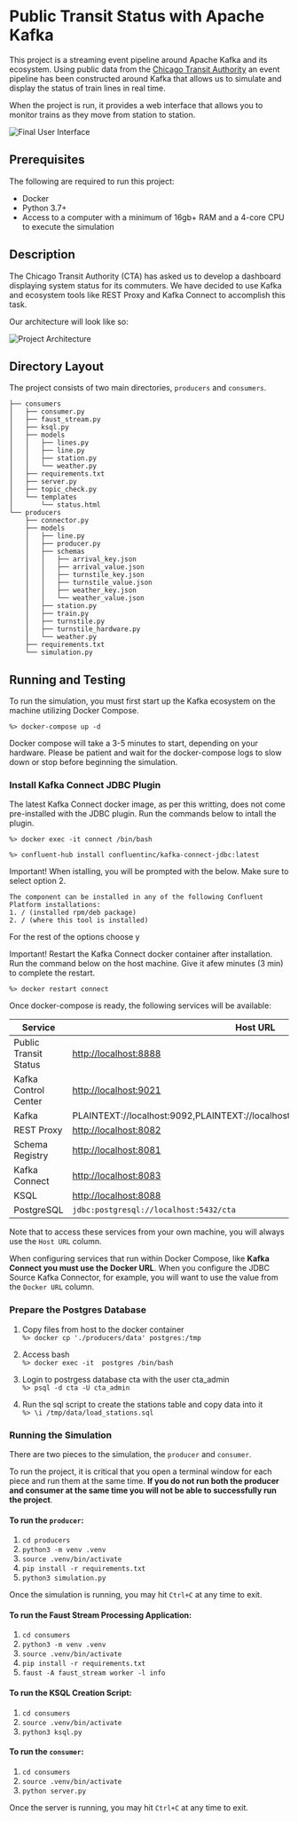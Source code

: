 # Public Transit Status with Apache Kafka

This project is a streaming event pipeline around Apache Kafka and its ecosystem. Using public data from the [Chicago Transit Authority](https://www.transitchicago.com/data/) an event pipeline has been constructed around Kafka that allows us to simulate and display the status of train lines in real time.

When the project is run, it provides a web interface that allows you to monitor trains as they move from station to station.

![Final User Interface](images/ui.png)


## Prerequisites

The following are required to run this project:

* Docker
* Python 3.7+
* Access to a computer with a minimum of 16gb+ RAM and a 4-core CPU to execute the simulation

## Description

The Chicago Transit Authority (CTA) has asked us to develop a dashboard displaying system status for its commuters. We have decided to use Kafka and ecosystem tools like REST Proxy and Kafka Connect to accomplish this task.

Our architecture will look like so:

![Project Architecture](images/diagram.png)


## Directory Layout
The project consists of two main directories, `producers` and `consumers`.



```
├── consumers
│   ├── consumer.py
│   ├── faust_stream.py
│   ├── ksql.py
│   ├── models
│   │   ├── lines.py
│   │   ├── line.py
│   │   ├── station.py
│   │   └── weather.py
│   ├── requirements.txt
│   ├── server.py
│   ├── topic_check.py
│   └── templates
│       └── status.html
└── producers
    ├── connector.py
    ├── models
    │   ├── line.py
    │   ├── producer.py
    │   ├── schemas
    │   │   ├── arrival_key.json
    │   │   ├── arrival_value.json
    │   │   ├── turnstile_key.json
    │   │   ├── turnstile_value.json
    │   │   ├── weather_key.json
    │   │   └── weather_value.json
    │   ├── station.py
    │   ├── train.py
    │   ├── turnstile.py
    │   ├── turnstile_hardware.py
    │   └── weather.py
    ├── requirements.txt
    └── simulation.py
```

## Running and Testing

To run the simulation, you must first start up the Kafka ecosystem on the machine utilizing Docker Compose.

```%> docker-compose up -d```

Docker compose will take a 3-5 minutes to start, depending on your hardware. Please be patient and wait for the docker-compose logs to slow down or stop before beginning the simulation.

### Install Kafka Connect JDBC Plugin
The latest Kafka Connect docker image, as per this writting, does not come pre-installed with the JDBC plugin. Run the commands below to intall the plugin.

```%> docker exec -it connect /bin/bash```

```%> confluent-hub install confluentinc/kafka-connect-jdbc:latest```

Important! When istalling, you will be prompted with the below. Make sure to select option 2.

```
The component can be installed in any of the following Confluent Platform installations: 
1. / (installed rpm/deb package) 
2. / (where this tool is installed) 
```

For the rest of the options choose y

Important! Restart the Kafka Connect docker container after installation. Run the command below on the host machine. Give it afew minutes (3 min) to complete the restart.

```%> docker restart connect ```

Once docker-compose is ready, the following services will be available:

| Service | Host URL | Docker URL | Username | Password |
| --- | --- | --- | --- | --- |
| Public Transit Status | [http://localhost:8888](http://localhost:8888) | n/a | ||
| Kafka Control Center | [http://localhost:9021](http://localhost:9021) | http://control-center:9021 |
| Kafka | PLAINTEXT://localhost:9092,PLAINTEXT://localhost:9093,PLAINTEXT://localhost:9094 | PLAINTEXT://kafka0:9092,PLAINTEXT://kafka1:9093,PLAINTEXT://kafka2:9094 |
| REST Proxy | [http://localhost:8082](http://localhost:8082/) | http://rest-proxy:8082/ |
| Schema Registry | [http://localhost:8081](http://localhost:8081/ ) | http://schema-registry:8081/ |
| Kafka Connect | [http://localhost:8083](http://localhost:8083) | http://kafka-connect:8083 |
| KSQL | [http://localhost:8088](http://localhost:8088) | http://ksql:8088 |
| PostgreSQL | `jdbc:postgresql://localhost:5432/cta` | `jdbc:postgresql://postgres:5432/cta` | `cta_admin` | `chicago` |

Note that to access these services from your own machine, you will always use the `Host URL` column.

When configuring services that run within Docker Compose, like **Kafka Connect you must use the Docker URL**. When you configure the JDBC Source Kafka Connector, for example, you will want to use the value from the `Docker URL` column.

### Prepare the Postgres Database
1. Copy files from host to the docker container \
```%> docker cp './producers/data' postgres:/tmp```

2. Access bash \
```%> docker exec -it  postgres /bin/bash```

3. Login to postrgess database cta with the user cta_admin \
```%> psql -d cta -U cta_admin```

4. Run the sql script to create the stations table and copy data into it \
```%> \i /tmp/data/load_stations.sql```

### Running the Simulation

There are two pieces to the simulation, the `producer` and `consumer`. 

To run the project, it is critical that you open a terminal window for each piece and run them at the same time. **If you do not run both the producer and consumer at the same time you will not be able to successfully run the project**.


#### To run the `producer`:
1. `cd producers`
2. `python3 -m venv .venv`
3. `source .venv/bin/activate`
4. `pip install -r requirements.txt`
5. `python3 simulation.py`

Once the simulation is running, you may hit `Ctrl+C` at any time to exit.

#### To run the Faust Stream Processing Application:
1. `cd consumers`
2. `python3 -m venv .venv`
3. `source .venv/bin/activate`
4. `pip install -r requirements.txt`
5. `faust -A faust_stream worker -l info`

#### To run the KSQL Creation Script:
1. `cd consumers`
2. `source .venv/bin/activate`
3. `python3 ksql.py`

#### To run the `consumer`:
1. `cd consumers`
2. `source .venv/bin/activate`
3. `python server.py`

Once the server is running, you may hit `Ctrl+C` at any time to exit.
